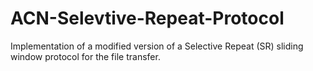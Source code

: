 # ACN-Selevtive-Repeat-Protocol
Implementation of a modified version of a Selective Repeat (SR) sliding window protocol for the file transfer.
